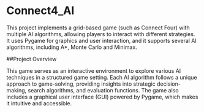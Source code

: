 # Connect4_AI

This project implements a grid-based game (such as Connect Four) with multiple AI algorithms, allowing players to interact with different strategies. It uses Pygame for graphics and user interaction, and it supports several AI algorithms, including A*, Monte Carlo and Minimax.

##Project Overview

This game serves as an interactive environment to explore various AI techniques in a structured game setting. Each AI algorithm follows a unique approach to game-solving, providing insights into strategic decision-making, search algorithms, and evaluation functions. The game also includes a graphical user interface (GUI) powered by Pygame, which makes it intuitive and accessible.
